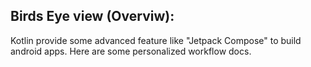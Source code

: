 ## Birds Eye view (Overviw):
Kotlin provide some advanced feature like "Jetpack Compose" to build android apps. Here are some personalized workflow docs.

